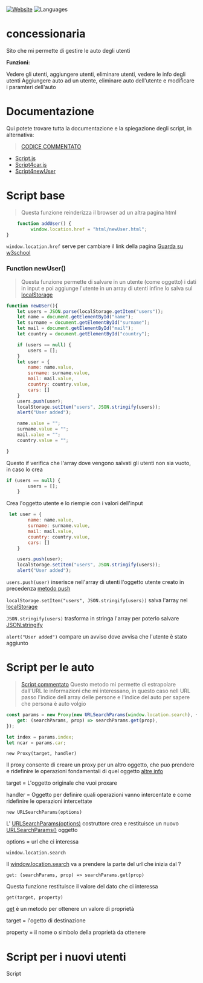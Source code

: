 [![Website](https://img.shields.io/website?down_color=red&down_message=offline&up_color=green&up_message=online&url=http%3A%2F%2Fconcessionariadejolly.works%2F)](http://concessionariadejolly.works/)
![Languages](https://img.shields.io/github/languages/count/JollyH3/concessionaria)
# concessionaria
Sito che mi permette di gestire le auto degli utenti

**Funzioni:**

Vedere gli utenti, aggiungere utenti, eliminare utenti, vedere le info degli utenti
Aggiungere auto ad un utente, eliminare auto dell'utente e modificare i paramteri dell'auto

# Documentazione

Qui potete trovare tutta la documentazione e la spiegazione degli script, in alternativa:
> [CODICE COMMENTATO](https://github.com/JollyH3/concessionaria/tree/main/codiceCommentato)

- [Script.js](#script-base)
- [Script4car.js](#script-per-le-auto)
- [Script4newUser](#script-per-i-nuovi-utenti)


# Script base

>Questa funzione reinderizza il browser ad un altra pagina html
```js
    function addUser() {
         window.location.href = "html/newUser.html";
}
```
```window.location.href``` serve per cambiare il link della pagina
[Guarda su w3school](https://www.w3schools.com/js/js_window_location.asp)

### Function newUser()

>Questa funzione permette di salvare in un utente (come oggetto) i dati in input e poi aggiunge l'utente in un array di utenti infine lo salva sul [localStorage](https://www.w3schools.com/jsref/prop_win_localstorage.asp)
```js
function newUser(){
    let users = JSON.parse(localStorage.getItem("users"));
    let name = document.getElementById("name");
    let surname = document.getElementById("surname");
    let mail = document.getElementById("mail");
    let country = document.getElementById("country");

    if (users == null) {
        users = [];
    }
    let user = {
        name: name.value,
        surname: surname.value,
        mail: mail.value,
        country: country.value,
        cars: []
    }
    users.push(user);
    localStorage.setItem("users", JSON.stringify(users));
    alert("User added");

    name.value = "";
    surname.value = "";
    mail.value = "";
    country.value = "";

}
```

Questo if verifica che l'array dove vengono salvati gli utenti non sia vuoto, in caso lo crea
```js
if (users == null) {
        users = [];
    }
```
Crea l'oggetto utente e lo riempie con i valori dell'input
```js
 let user = {
        name: name.value,
        surname: surname.value,
        mail: mail.value,
        country: country.value,
        cars: []
    }
```

```js
    users.push(user);
    localStorage.setItem("users", JSON.stringify(users));
    alert("User added");
```
```users.push(user)``` inserisce nell'array di utenti l'oggetto utente creato in precedenza 
[metodo push](https://www.w3schools.com/jsref/jsref_push.asp)

```localStorage.setItem("users", JSON.stringify(users))``` salva l'array nel [localStorage](https://www.w3schools.com/jsref/prop_win_localstorage.asp)

 ```JSON.stringify(users)``` trasforma in stringa l'array per poterlo salvare [JSON.stringify](https://www.w3schools.com/js/js_json_stringify.asp)
 
 ```alert("User added")``` compare un avviso dove avvisa che l'utente è stato aggiunto

# Script per le auto

>[Script commentato](https://github.com/JollyH3/concessionaria/blob/main/codiceCommentato/script.js)
Questo metodo mi permette di estrapolare dall'URL le informazioni che mi interessano, in questo caso nell URL passo l'indice dell array delle persone
e l'indice del auto per sapere che persona è auto volgio
```js
const params = new Proxy(new URLSearchParams(window.location.search), {
    get: (searchParams, prop) => searchParams.get(prop),
});

let index = params.index;
let ncar = params.car;
```
```new Proxy(target, handler)``` 

Il proxy consente di creare un proxy per un altro oggetto, che puo prendere e ridefinire le operazioni fondamentali di quel oggetto [altre info](https://developer.mozilla.org/en-US/docs/Web/JavaScript/Reference/Global_Objects/Proxy?retiredLocale=it)

target = L'oggetto originale che vuoi proxare 

handler = Oggetto per definire quali operazioni vanno intercentate e come ridefinire le operazioni intercettate 

```new URLSearchParams(options)```

L' [URLSearchParams(options)](https://developer.mozilla.org/en-US/docs/Web/API/URLSearchParams/URLSearchParams) costruttore crea e restituisce un nuovo [URLSearchParams()](https://developer.mozilla.org/en-US/docs/Web/API/URLSearchParams/URLSearchParams) oggetto

options = url che ci interessa 

```window.location.search```

Il [window.location.search](https://www.w3schools.com/jsref/prop_loc_search.asp) va a prendere la parte del url che inizia dal ?

```get: (searchParams, prop) => searchParams.get(prop)```

Questa funzione restituisce il valore del dato che ci interessa

```get(target, property)```

[get](https://developer.mozilla.org/en-US/docs/Web/JavaScript/Reference/Global_Objects/Proxy/Proxy/get) è un metodo per ottenere un valore di proprietà

target = l'ogetto di destinazione

property = il nome o simbolo della proprietà da ottenere



# Script per i nuovi utenti

Script
